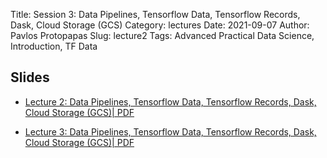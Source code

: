Title: Session 3: Data Pipelines, Tensorflow Data, Tensorflow Records, Dask, Cloud Storage (GCS)
Category: lectures
Date: 2021-09-07
Author: Pavlos Protopapas
Slug: lecture2
Tags: Advanced Practical Data Science, Introduction, TF Data 

## Slides


- [Lecture 2: Data Pipelines, Tensorflow Data, Tensorflow Records, Dask, Cloud Storage (GCS)| PDF]({attach}presentation/session2.pdf) 

- [Lecture 3: Data Pipelines, Tensorflow Data, Tensorflow Records, Dask, Cloud Storage (GCS)| PDF]({attach}presentation/session3.pdf) 

<!-- - [Lecture 1: Introduction | PPTX]({attach}presentation/lecture1.pptx) -->


<!--## Forms -->
<!--
- [Form: Make Group](https://docs.google.com/spreadsheets/d/1j52h9a9KgHjv2M92_HE_oDBSfcsKcknUZikXO8_TllQ/edit?usp=sharing) 
- [Form: Sign Up Presentation](https://docs.google.com/spreadsheets/d/1Ngos6zKgufKXObvUCIKo4MaAjyuWwlyT4yFhDJczGXk/edit?usp=sharing)
-->